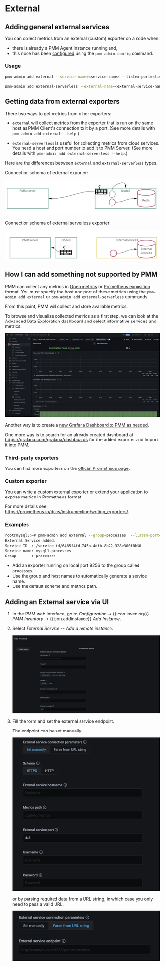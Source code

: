 # External

## Adding general external services

You can collect metrics from an external (custom) exporter on a node when:

- there is already a PMM Agent instance running and,
- this node has been [configured](index.md) using the `pmm-admin config` command.

### Usage

```sh
pmm-admin add external --service-name=<service-name> --listen-port=<listen-port> --metrics-path=<metrics-path> --scheme=<scheme>
```

```sh
pmm-admin add external-serverless --external-name=<external-service-name> --host=<hostname> --listen-port=<listen-port> --metrics-path=<metrics-path> --scheme=<scheme>
```

## Getting data from external exporters

There two ways to get metrics from other exporters:

- `external` will collect metrics from the exporter that is run on the same host as PMM Client's connection to it by a port. (See more details with `pmm-admin add external --help`.)

- `external-serverless` is useful for collecting metrics from cloud services. You need a host and port number to add it to PMM Server. (See more details with `pmm-admin add external-serverless --help`.)

Here are the differences between `external` and `external-serverless` types.

Connection schema of external exporter:

![!](../../_images/PMM_External_Exporter_Schema.jpg)

Connection schema of external serverless exporter:

![!](../../_images/PMM_External_Serverless_Exporter_Schema.jpg)

## How I can add something not supported by PMM

PMM can collect any metrics in [Open metrics](https://openmetrics.io) or [Prometheus exposition](https://prometheus.io/docs/instrumenting/exposition_formats/) format. You must specify the host and port of these metrics using the `pmm-admin add external` or `pmm-admin add external-serverless` commands.

From this point, PMM will collect and store available metrics.

To browse and visualize collected metrics as a first step, we can look at the Advanced Data Exploration dashboard and select informative services and metrics.

![!](../../_images/PMM_Advanced_Data_Exploration.jpg)

Another way is to create a [new Grafana Dashboard to PMM as needed](https://grafana.com/docs/grafana/latest/best-practices/best-practices-for-creating-dashboards/).

One more way is to search for an already created dashboard at <https://grafana.com/grafana/dashboards> for the added exporter and import it into PMM.

### Third-party exporters

You can find more exporters on the [official Prometheus page](https://prometheus.io/docs/instrumenting/exporters/).

### Custom exporter

You can write a custom external exporter or extend your application to expose metrics in Prometheus format.

For more details see <https://prometheus.io/docs/instrumenting/writing_exporters/>.

### Examples

```sh
root@mysql1:~# pmm-admin add external --group=processes  --listen-port=9256
External Service added.
Service ID  : /service_id/6485f4fd-745b-4dfb-8b72-328e300f8b50
Service name: mysql1-processes
Group       : processes
```

- Add an exporter running on local port 9256 to the group called `processes`.
- Use the group and host names to automatically generate a service name.
- Use the default scheme and metrics path.

## Adding an External service via UI

1. In the PMM web interface, go to <i class="uil uil-cog"></i> *Configuration* → {{icon.inventory}} *PMM Inventory* → {{icon.addinstance}} *Add Instance*.

2. Select *External Service -- Add a remote instance*.

    ![!](../../_images/PMM_External_Serverless.png)

3. Fill the form and set the external service endpoint.

    The endpoint can be set manually:

    ![!](../../_images/PMM_External_Serverless_switcher_manually.png)

    or by parsing required data from a URL string, in which case you only need to pass a valid URL.

    ![!](../../_images/PMM_External_Serverless_switcher.png)
